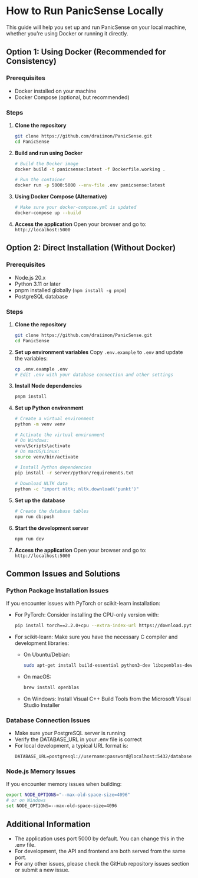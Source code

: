 # How to Run PanicSense Locally

This guide will help you set up and run PanicSense on your local machine, whether you're using Docker or running it directly.

## Option 1: Using Docker (Recommended for Consistency)

### Prerequisites
- Docker installed on your machine
- Docker Compose (optional, but recommended)

### Steps

1. **Clone the repository**
   ```bash
   git clone https://github.com/draiimon/PanicSense.git
   cd PanicSense
   ```

2. **Build and run using Docker**
   ```bash
   # Build the Docker image
   docker build -t panicsense:latest -f Dockerfile.working .

   # Run the container
   docker run -p 5000:5000 --env-file .env panicsense:latest
   ```

3. **Using Docker Compose (Alternative)**
   ```bash
   # Make sure your docker-compose.yml is updated
   docker-compose up --build
   ```

4. **Access the application**
   Open your browser and go to: `http://localhost:5000`

## Option 2: Direct Installation (Without Docker)

### Prerequisites
- Node.js 20.x
- Python 3.11 or later
- pnpm installed globally (`npm install -g pnpm`)
- PostgreSQL database

### Steps

1. **Clone the repository**
   ```bash
   git clone https://github.com/draiimon/PanicSense.git
   cd PanicSense
   ```

2. **Set up environment variables**
   Copy `.env.example` to `.env` and update the variables:
   ```bash
   cp .env.example .env
   # Edit .env with your database connection and other settings
   ```

3. **Install Node dependencies**
   ```bash
   pnpm install
   ```

4. **Set up Python environment**
   ```bash
   # Create a virtual environment
   python -m venv venv
   
   # Activate the virtual environment
   # On Windows:
   venv\Scripts\activate
   # On macOS/Linux:
   source venv/bin/activate
   
   # Install Python dependencies
   pip install -r server/python/requirements.txt
   
   # Download NLTK data
   python -c "import nltk; nltk.download('punkt')"
   ```

5. **Set up the database**
   ```bash
   # Create the database tables
   npm run db:push
   ```

6. **Start the development server**
   ```bash
   npm run dev
   ```

7. **Access the application**
   Open your browser and go to: `http://localhost:5000`

## Common Issues and Solutions

### Python Package Installation Issues

If you encounter issues with PyTorch or scikit-learn installation:

- For PyTorch: Consider installing the CPU-only version with:
  ```bash
  pip install torch==2.2.0+cpu --extra-index-url https://download.pytorch.org/whl/cpu
  ```

- For scikit-learn: Make sure you have the necessary C compiler and development libraries:
  - On Ubuntu/Debian:
    ```bash
    sudo apt-get install build-essential python3-dev libopenblas-dev
    ```
  - On macOS:
    ```bash
    brew install openblas
    ```
  - On Windows:
    Install Visual C++ Build Tools from the Microsoft Visual Studio Installer

### Database Connection Issues

- Make sure your PostgreSQL server is running
- Verify the DATABASE_URL in your .env file is correct
- For local development, a typical URL format is:
  ```
  DATABASE_URL=postgresql://username:password@localhost:5432/database_name
  ```

### Node.js Memory Issues

If you encounter memory issues when building:

```bash
export NODE_OPTIONS="--max-old-space-size=4096"
# or on Windows
set NODE_OPTIONS=--max-old-space-size=4096
```

## Additional Information

- The application uses port 5000 by default. You can change this in the .env file.
- For development, the API and frontend are both served from the same port.
- For any other issues, please check the GitHub repository issues section or submit a new issue.